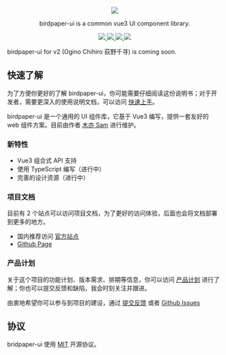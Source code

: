 <p align="center">
  <a href="https://v2.birdpaper.design">
    <img class="logo" src="https://birdpaper-1251999712.file.myqcloud.com/design/assets/birdpaperui%2Bvue3-min.png"/>
  </a>
</p>

<p align="center">birdpaper-ui is a common vue3 UI component library.</p>

<p align="center">
  <a href="https://www.npmjs.com/package/birdpaper-ui" target="_blank">
     <img class="tag" src="https://img.shields.io/npm/v/birdpaper-ui.svg?style=badge"/>
  </a>
  <a href="https://npmcharts.com/compare/birdpaper-ui?minimal=true">
    <img class="tag" src="http://img.shields.io/npm/dm/birdpaper-ui.svg"/>
  </a>
   <a href="https://v2.birdpaper.design">
    <img class="tag" src="https://img.shields.io/badge/platform-Vue3-059669.svg"/>
  </a>
   <a href="https://v2.birdpaper.design">
    <img class="tag" src="https://img.shields.io/badge/license-MIT-red.svg"/>
  </a>
</p>

birdpaper-ui for v2 (Ogino Chihiro 荻野千寻) is coming soon.

## 快速了解

为了方便你更好的了解 birdpaper-ui，你可能需要仔细阅读这份说明书；对于开发者，需要更深入的使用说明文档，可以访问 [快速上手](https://v2.bridpaper.design)。

birdpaper-ui 是一个通用的 UI 组件库，它基于 Vue3 编写，提供一套友好的 web 组件方案。目前由作者 [木亦 Sam](https://github.com/liluanhui) 进行维护。

### 新特性

- Vue3 组合式 API 支持
- 使用 TypeScript 编写（进行中）
- 完善的设计资源（进行中）

### 项目文档

目前有 2 个站点可以访问项目文档，为了更好的访问体验，后面也会将文档部署到更多的地方。

- 国内推荐访问 [官方站点](https://v2.bridpaper.design)
- [Github Page](https://birdpaper-team.github.io/birdpaper-ui/)

### 产品计划

关于这个项目的功能计划、版本需求、排期等信息，你可以访问 [产品计划](https://birdpaper.feishu.cn/base/XuwfbzYJZaXsQ4shv6rcl1J4nNb) 进行了解；你也可以提交反馈和缺陷，我会时刻关注并跟进。

由衷地希望你可以参与到项目的建设，通过 [提交反馈](https://birdpaper.feishu.cn/share/base/form/shrcn5frnnnGQ8srrudH9wV0TMh) 或者 [Github Issues](https://github.com/birdpaper-team/birdpaper-ui/issues)

## 协议

bridpaper-ui 使用 [MIT](https://github.com/birdpaper-team/birdpaper-ui/LICENSE) 开源协议。

